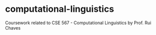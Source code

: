 # computational-linguistics
Coursework related to CSE 567 - Computational Linguistics by Prof. Rui Chaves
